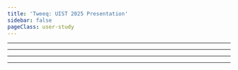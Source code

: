 ```yaml
---
title: 'Tweeq: UIST 2025 Presentation'
sidebar: false
pageClass: user-study
---
```



<MultiSelectPopup />

<ExampleContainer
	:initialValue="{opacity: 10}"
	:presentationMode="true"
	:scheme="{
		opacity: {type: 'number', min: 0, max: 100, suffix: '%'},
	}"
/>

- - -

<ExampleContainer
	:initialValue="{color: '#0100DC'}"
	:presentationMode="true"
	:scheme="{
		color: {type: 'string', ui: 'color'},
	}"
/>

- - -

<ExampleContainer
	:initialValue="{rotation: 0}"
	:presentationMode="true"
	:scheme="{
		rotation: {type: 'number', ui: 'angle'},
	}"
/>

- - -

<ExampleContainer
	:initialValue="{position: [0, 0], time: 120, switch: true, checkbox: true}"
	:presentationMode="true"
	:scheme="{
		position: {type: 'vec2', ui: 'position', min: -100, max: 100},
		time: {type: 'number', ui: 'time'},
		switch: {type: 'boolean'},
		checkbox: {type: 'boolean', ui: 'checkbox'},
	}"
/>

- - -

<PresentationThreePointLighting />
